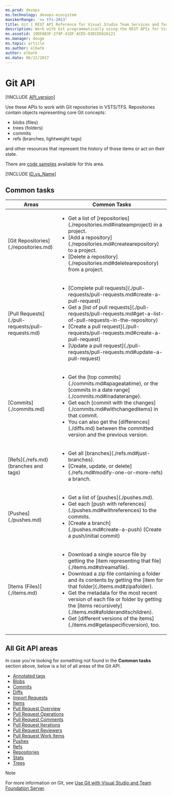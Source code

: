 ```yaml
---
ms.prod: devops
ms.technology: devops-ecosystem
monikerRange: '>= tfs-2013'
title: Git | REST API Reference for Visual Studio Team Services and Team Foundation Server
description: Work with Git programmatically using the REST APIs for Visual Studio Team Services and Team Foundation Server.
ms.assetid: 19DFAB3F-274F-41DF-ACD5-93DCEE626121
ms.manager: douge
ms.topic: article
ms.author: elbatk
author: elbatk
ms.date: 06/22/2017
---
```


# Git API
[!INCLUDE [API_version](../_data/version.md)]

Use these APIs to work with Git repositories in VSTS/TFS.
Repositories contain objects representing core Git concepts:

- blobs (files)
- trees (folders)
- commits
- refs (branches, lightweight tags)

and other resources that represent the history of those items or act on their state.

There are [code samples](https://github.com/Microsoft/vsts-dotnet-samples/blob/master/ClientLibrary/Snippets/Microsoft.TeamServices.Samples.Client/Git) available for this area.

[!INCLUDE [ID_vs_Name](_data/id_or_name.md)]

## Common tasks
<table class="table table-striped; centered-table">
<thead class="thead-inverse">
    <tr>
        <th ="col-md-8">Areas</th>
        <th ="col-md-8">Common Tasks</th>
    </tr>
</thead>
<tbody>
    <tr>
        <td>
            [Git Repositories](./repositories.md)
        </td>
        <td>
            <ul><li>Get a list of [repositories](./repositories.md#inateamproject) in a project.</li>
            <li>[Add a repository](./repositories.md#createarepository) to a project.</li>
            <li>[Delete a repository](./repositories.md#deletearepository) from a project.</li>
            </ul>
        </td>
    </tr>
    <tr>
        <td>
            [Pull Requests](./pull-requests/pull-requests.md)
        </td>
        <td>
            <ul><li>[Complete pull requests](./pull-requests/pull-requests.md#create-a-pull-request)</li>
            <li>Get a [list of pull requests](./pull-requests/pull-requests.md#get-a-list-of-pull-requests-in-the-repository)</li>
            <li>[Create a pull request](./pull-requests/pull-requests.md#create-a-pull-request)</li>
            <li>[Update a pull request](./pull-requests/pull-requests.md#update-a-pull-request)</li>
            </ul>
        </td>
    </tr>
    <tr>
        <td>
            [Commits](./commits.md)
        </td>
        <td>
            <ul><li>Get the [top commits](./commits.md#apageatatime), or the [commits in a date range](./commits.md#inadaterange).</li>
            <li>Get each [commit with the changes](./commits.md#withchangeditems) in that commit.</li>
            <li>You can also get the [differences](./diffs.md) between the committed version and the previous version.</li>
            </ul>
        </td>
    </tr>
    <tr>
        <td>
            [Refs](./refs.md) (branches and tags)
        </td>
        <td>
            <ul><li>Get all [branches](./refs.md#just-branches).</li>
            <li>[Create, update, or delete](./refs.md#modify-one-or-more-refs) a branch.</li>
            </ul>
        </td>
    </tr>
    <tr>
        <td>
            [Pushes](./pushes.md)
        </td>
        <td>
            <ul><li>Get a list of [pushes](./pushes.md).</li>
            <li>Get each [push with references](./pushes.md#withreferences) to the commits.
            <li>[Create a branch](./pushes.md#create-a-push) (Create a push/initial commit)</li>
            </ul>
        </td>
    </tr>
    <tr>
        <td>
            [Items (Files)](./items.md)
        </td>
        <td>
            <ul><li>Download a single source file by getting the [item representing that file](./items.md#streamafile).</li>
            <li>Download a zip file containing a folder and its contents by getting the [item for that folder](./items.md#zipafolder).</li>
            <li>Get the metadata for the most recent version of each file or folder by getting the [items recursively](./items.md#afolderanditschildren).</li>
            <li>Get [different versions of the items](./items.md#getaspecificversion), too.</li>
            </ul>
        </td>
    </tr>
</tbody>
</table>

## All Git API areas
In case you're looking for something not found in the **Common tasks** section above, below is a list of all areas of the Git API.

* [Annotated tags](./annotatedTags.md)
* [Blobs](./blobs.md)
* [Commits](./commits.md)
* [Diffs](./diffs.md)
* [Import Requests](./import-requests.md)
* [Items](./items.md)
* [Pull Request Overview](./pull-requests/overview.md)
* [Pull Request Operations](./pull-requests/pull-requests.md)
* [Pull Request Comments](./pull-requests/threads.md)
* [Pull Request Iterations](./pull-requests/iterations.md)
* [Pull Request Reviewers](./pull-requests/reviewers.md)
* [Pull Request Work Items](./pull-requests/work-items.md)
* [Pushes](./pushes.md)
* [Refs](./refs.md)
* [Repositories](./repositories.md)
* [Stats](./stats.md)
* [Trees](./trees.md)

>[!NOTE]
>For more information on Git, see [Use Git with Visual Studio and Team Foundation Server](https://visualstudio.microsoft.com/docs/repos/git/overview).

